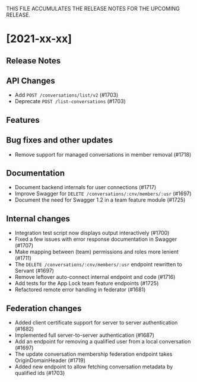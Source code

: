 THIS FILE ACCUMULATES THE RELEASE NOTES FOR THE UPCOMING RELEASE.

<!--

# [2021-xx-xx]

[please put all changes that only affect federation into this section to unclutter the rest of the release notes.]
[if something is both an API change and a feature, please mention it twice (you can abbreviate the second mention and add "see above").]

## Release Notes

## API Changes

## Features

## Bug fixes and other updates

## Documentation

## Internal changes

-->

# [2021-xx-xx]

## Release Notes

## API Changes

* Add `POST /conversations/list/v2` (#1703)
* Deprecate `POST /list-conversations` (#1703)

## Features

## Bug fixes and other updates

* Remove support for managed conversations in member removal (#1718)

## Documentation

* Document backend internals for user connections (#1717)
* Improve Swagger for `DELETE /conversations/:cnv/members/:usr` (#1697)
* Document the need for Swagger 1.2 in a team feature module (#1725)

## Internal changes

* Integration test script now displays output interactively (#1700)
* Fixed a few issues with error response documentation in Swagger (#1707)
* Make mapping between (team) permissions and roles more lenient (#1711)
* The `DELETE /conversations/:cnv/members/:usr` endpoint rewritten to Servant (#1697)
* Remove leftover auto-connect internal endpoint and code (#1716)
* Add tests for the App Lock team feature endpoints (#1725)
* Refactored remote error handling in federator (#1681)

## Federation changes

* Added client certificate support for server to server authentication (#1682)
* Implemented full server-to-server authentication (#1687)
* Add an endpoint for removing a qualified user from a local conversation (#1697)
* The update conversation membership federation endpoint takes OriginDomainHeader (#1719)
* Added new endpoint to allow fetching conversation metadata by qualified ids (#1703)

